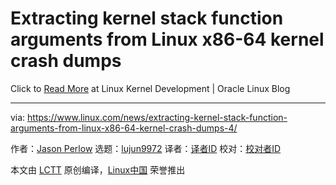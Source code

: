 [#]: collector: (lujun9972)
[#]: translator: ( )
[#]: reviewer: ( )
[#]: publisher: ( )
[#]: url: ( )
[#]: subject: (Extracting kernel stack function arguments from Linux x86-64 kernel crash dumps)
[#]: via: (https://www.linux.com/news/extracting-kernel-stack-function-arguments-from-linux-x86-64-kernel-crash-dumps-4/)
[#]: author: (Jason Perlow https://www.linux.com/author/jperlow/)

Extracting kernel stack function arguments from Linux x86-64 kernel crash dumps
======

Click to [Read More][1] at Linux Kernel Development | Oracle Linux Blog

--------------------------------------------------------------------------------

via: https://www.linux.com/news/extracting-kernel-stack-function-arguments-from-linux-x86-64-kernel-crash-dumps-4/

作者：[Jason Perlow][a]
选题：[lujun9972][b]
译者：[译者ID](https://github.com/译者ID)
校对：[校对者ID](https://github.com/校对者ID)

本文由 [LCTT](https://github.com/LCTT/TranslateProject) 原创编译，[Linux中国](https://linux.cn/) 荣誉推出

[a]: https://www.linux.com/author/jperlow/
[b]: https://github.com/lujun9972
[1]: https://blogs.oracle.com/linux/extracting-kernel-stack-function-arguments-from-linux-x86-64-kernel-crash-dumps
